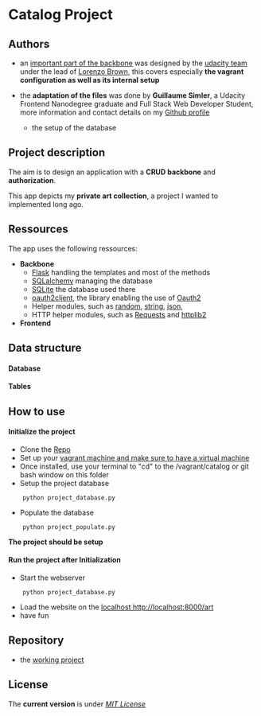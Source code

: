 # Catalog Project

Authors
----
* an [important part of the backbone](https://github.com/udacity/fullstack-nanodegree-vm) was designed by the [udacity team](https://github.com/udacity/fullstack-nanodegree-vm/graphs/contributors) under the lead of [Lorenzo Brown](https://www.linkedin.com/in/lorenzobrown), this covers especially **the vagrant configuration as well as its internal setup**


* the **adaptation of the files** was done by **Guillaume Simler**, a Udacity Frontend Nanodegree graduate and Full Stack Web Developer Student, more information and contact details on my [Github profile](https://github.com/guillaumesimler)
	- the setup of the database

Project description
----

The aim is to design an application with a **CRUD backbone** and **authorization**.

This app depicts my **private art collection**, a project I wanted to implemented long ago.

Ressources
----

The app uses the following ressources:

* **Backbone**
	- [Flask](http://flask.pocoo.org/) handling the templates and most of the methods
	- [SQLalchemy](http://www.sqlalchemy.org/) managing the database
	- [SQLite](https://www.sqlite.org/) the database used there
	- [oauth2client](https://github.com/google/oauth2client), the library enabling the use of [Oauth2](http://oauth.net/2/)
	- Helper modules, such as [random](https://docs.python.org/2/library/random.html), [string](https://docs.python.org/2/library/string.html), [json](https://docs.python.org/2.7/library/json.html), 
	- HTTP helper modules, such as [Requests](http://docs.python-requests.org/en/master/) and [httplib2](https://pypi.python.org/pypi/httplib2)
* **Frontend**



Data structure
----

#### Database


#### Tables


How to use
----

#### Initialize the project

* Clone the [Repo](https://github.com/guillaumesimler/nanofsp4)
* Set up your [vagrant machine and make sure to have a virtual machine](https://udacity.atlassian.net/wiki/display/BENDH/Vagrant+VM+Installation)
* Once installed, use your terminal to "cd" to the /vagrant/catalog or git bash window on this folder
* Setup the project database

```shell
	python project_database.py
```

* Populate the database
```shell
	python project_populate.py
```

**The project should be setup**

#### Run the project after Initialization

* Start the webserver

```shell
	python project_database.py
```

* Load the website on the [localhost http://localhost:8000/art](http://localhost:8000/art)
* have fun

Repository
----
* the [working project](https://github.com/guillaumesimler/nanofsp4)

License
----

The **current version** is under [_MIT License_](https://github.com/guillaumesimler/nanofsp4/blob/master/LICENSE.txt)
